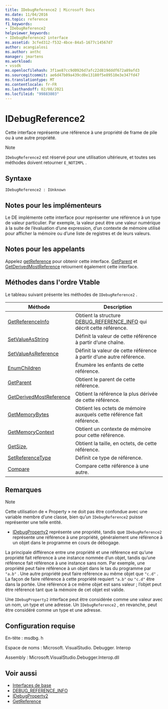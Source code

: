 ```yaml
---
title: IDebugReference2 | Microsoft Docs
ms.date: 11/04/2016
ms.topic: reference
f1_keywords:
- IDebugReference2
helpviewer_keywords:
- IDebugReference2 interface
ms.assetid: 3cfed312-f532-4bce-84a5-1677c14567d7
author: acangialosi
ms.author: anthc
manager: jmartens
ms.workload:
- vssdk
ms.openlocfilehash: 3f1ae87cc9d0926d7afc22d819dddf672a89afd3
ms.sourcegitcommit: ae6d47b09a439cd0e13180f5e89510e3e347fd47
ms.translationtype: MT
ms.contentlocale: fr-FR
ms.lasthandoff: 02/08/2021
ms.locfileid: "99883803"
---
```

# <a name="idebugreference2"></a>IDebugReference2
Cette interface représente une référence à une propriété de frame de pile ou à une autre propriété.

> [!NOTE]
> `IDebugReference2` est réservé pour une utilisation ultérieure, et toutes ses méthodes doivent retourner `E_NOTIMPL` .

## <a name="syntax"></a>Syntaxe

```
IDebugReference2 : IUnknown
```

## <a name="notes-for-implementers"></a>Notes pour les implémenteurs
 Le DE implémente cette interface pour représenter une référence à un type de valeur particulier. Par exemple, la valeur peut être une valeur numérique à la suite de l’évaluation d’une expression, d’un contexte de mémoire utilisé pour afficher la mémoire ou d’une liste de registres et de leurs valeurs.

## <a name="notes-for-callers"></a>Notes pour les appelants
 Appelez [getReference](../../../extensibility/debugger/reference/idebugproperty2-getreference.md) pour obtenir cette interface. [GetParent](../../../extensibility/debugger/reference/idebugreference2-getparent.md) et [GetDerivedMostReference](../../../extensibility/debugger/reference/idebugreference2-getderivedmostreference.md) retournent également cette interface.

## <a name="methods-in-vtable-order"></a>Méthodes dans l'ordre Vtable
 Le tableau suivant présente les méthodes de `IDebugReference2` .

|Méthode|Description|
|------------|-----------------|
|[GetReferenceInfo](../../../extensibility/debugger/reference/idebugreference2-getreferenceinfo.md)|Obtient la structure [DEBUG_REFERENCE_INFO](../../../extensibility/debugger/reference/debug-reference-info.md) qui décrit cette référence.|
|[SetValueAsString](../../../extensibility/debugger/reference/idebugreference2-setvalueasstring.md)|Définit la valeur de cette référence à partir d’une chaîne.|
|[SetValueAsReference](../../../extensibility/debugger/reference/idebugreference2-setvalueasreference.md)|Définit la valeur de cette référence à partir d’une autre référence.|
|[EnumChildren](../../../extensibility/debugger/reference/idebugreference2-enumchildren.md)|Énumère les enfants de cette référence.|
|[GetParent](../../../extensibility/debugger/reference/idebugreference2-getparent.md)|Obtient le parent de cette référence.|
|[GetDerivedMostReference](../../../extensibility/debugger/reference/idebugreference2-getderivedmostreference.md)|Obtient la référence la plus dérivée de cette référence.|
|[GetMemoryBytes](../../../extensibility/debugger/reference/idebugreference2-getmemorybytes.md)|Obtient les octets de mémoire auxquels cette référence fait référence.|
|[GetMemoryContext](../../../extensibility/debugger/reference/idebugreference2-getmemorycontext.md)|Obtient un contexte de mémoire pour cette référence.|
|[GetSize,](../../../extensibility/debugger/reference/idebugreference2-getsize.md)|Obtient la taille, en octets, de cette référence.|
|[SetReferenceType](../../../extensibility/debugger/reference/idebugreference2-setreferencetype.md)|Définit ce type de référence.|
|[Compare](../../../extensibility/debugger/reference/idebugreference2-compare.md)|Compare cette référence à une autre.|

## <a name="remarks"></a>Remarques

> [!NOTE]
> Cette utilisation de « Property » ne doit pas être confondue avec une variable membre d’une classe, bien qu’un `IDebugReference2` puisse représenter une telle entité.

- [IDebugProperty2](../../../extensibility/debugger/reference/idebugproperty2.md) représente une propriété, tandis que `IDebugReference2` représente une référence à une propriété, généralement une référence à un objet dans le programme en cours de débogage.

 La principale différence entre une propriété et une référence est qu’une propriété fait référence à une instance nommée d’un objet, tandis qu’une référence fait référence à une instance sans nom. Par exemple, une propriété peut faire référence à un objet dans le tas du programme par `"a.b"` . Une autre propriété peut faire référence au même objet que `"c.d"` . La façon de faire référence à cette propriété requiert `"a.b"` ou `"c.d"` être dans la portée. Une référence à ce même objet est sans valeur ; l’objet peut être référencé tant que la mémoire de cet objet est valide.

 Une `IDebugProperty2` interface peut être considérée comme une valeur avec un nom, un type et une adresse. Un `IDebugReference2` , en revanche, peut être considéré comme un type et une adresse.

## <a name="requirements"></a>Configuration requise
 En-tête : msdbg. h

 Espace de noms : Microsoft. VisualStudio. Debugger. Interop

 Assembly : Microsoft.VisualStudio.Debugger.Interop.dll

## <a name="see-also"></a>Voir aussi
- [Interfaces de base](../../../extensibility/debugger/reference/core-interfaces.md)
- [DEBUG_REFERENCE_INFO](../../../extensibility/debugger/reference/debug-reference-info.md)
- [IDebugProperty2](../../../extensibility/debugger/reference/idebugproperty2.md)
- [GetReference](../../../extensibility/debugger/reference/idebugproperty2-getreference.md)
